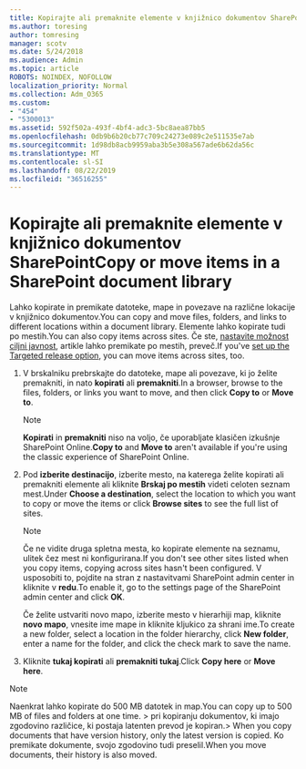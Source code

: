 ```yaml
---
title: Kopirajte ali premaknite elemente v knjižnico dokumentov SharePoint
ms.author: toresing
author: tomresing
manager: scotv
ms.date: 5/24/2018
ms.audience: Admin
ms.topic: article
ROBOTS: NOINDEX, NOFOLLOW
localization_priority: Normal
ms.collection: Adm_O365
ms.custom:
- "454"
- "5300013"
ms.assetid: 592f502a-493f-4bf4-adc3-5bc8aea87bb5
ms.openlocfilehash: 0db9b6b20cb77c709c24273e089c2e511535e7ab
ms.sourcegitcommit: 1d98db8acb9959aba3b5e308a567ade6b62da56c
ms.translationtype: MT
ms.contentlocale: sl-SI
ms.lasthandoff: 08/22/2019
ms.locfileid: "36516255"
---
```

# <a name="copy-or-move-items-in-a-sharepoint-document-library"></a><span data-ttu-id="7c1e3-102">Kopirajte ali premaknite elemente v knjižnico dokumentov SharePoint</span><span class="sxs-lookup"><span data-stu-id="7c1e3-102">Copy or move items in a SharePoint document library</span></span>

<span data-ttu-id="7c1e3-103">Lahko kopirate in premikate datoteke, mape in povezave na različne lokacije v knjižnico dokumentov.</span><span class="sxs-lookup"><span data-stu-id="7c1e3-103">You can copy and move files, folders, and links to different locations within a document library.</span></span> <span data-ttu-id="7c1e3-104">Elemente lahko kopirate tudi po mestih.</span><span class="sxs-lookup"><span data-stu-id="7c1e3-104">You can also copy items across sites.</span></span> <span data-ttu-id="7c1e3-105">Če ste, [nastavite možnost ciljni javnost](https://go.microsoft.com/fwlink/?linkid=622980), artikle lahko premikate po mestih, preveč.</span><span class="sxs-lookup"><span data-stu-id="7c1e3-105">If you've [set up the Targeted release option](https://go.microsoft.com/fwlink/?linkid=622980), you can move items across sites, too.</span></span>
  
1. <span data-ttu-id="7c1e3-106">V brskalniku prebrskajte do datoteke, mape ali povezave, ki jo želite premakniti, in nato **kopirati** ali **premakniti**.</span><span class="sxs-lookup"><span data-stu-id="7c1e3-106">In a browser, browse to the files, folders, or links you want to move, and then click **Copy to** or **Move to**.</span></span>

    > [!NOTE]
    > <span data-ttu-id="7c1e3-107">**Kopirati** in **premakniti** niso na voljo, če uporabljate klasičen izkušnje SharePoint Online.</span><span class="sxs-lookup"><span data-stu-id="7c1e3-107">**Copy to** and **Move to** aren't available if you're using the classic experience of SharePoint Online.</span></span>
  
2. <span data-ttu-id="7c1e3-108">Pod **izberite destinacijo**, izberite mesto, na katerega želite kopirati ali premakniti elemente ali kliknite **Brskaj po mestih** videti celoten seznam mest.</span><span class="sxs-lookup"><span data-stu-id="7c1e3-108">Under **Choose a destination**, select the location to which you want to copy or move the items or click **Browse sites** to see the full list of sites.</span></span>

    > [!NOTE]
    > <span data-ttu-id="7c1e3-109">Če ne vidite druga spletna mesta, ko kopirate elemente na seznamu, ulitek čez mest ni konfigurirana.</span><span class="sxs-lookup"><span data-stu-id="7c1e3-109">If you don't see other sites listed when you copy items, copying across sites hasn't been configured.</span></span> <span data-ttu-id="7c1e3-110">V usposobiti to, pojdite na stran z nastavitvami SharePoint admin center in kliknite v **redu**.</span><span class="sxs-lookup"><span data-stu-id="7c1e3-110">To enable it, go to the settings page of the SharePoint admin center and click **OK**.</span></span>
  
    <span data-ttu-id="7c1e3-111">Če želite ustvariti novo mapo, izberite mesto v hierarhiji map, kliknite **novo mapo**, vnesite ime mape in kliknite kljukico za shrani ime.</span><span class="sxs-lookup"><span data-stu-id="7c1e3-111">To create a new folder, select a location in the folder hierarchy, click **New folder**, enter a name for the folder, and click the check mark to save the name.</span></span>

3. <span data-ttu-id="7c1e3-112">Kliknite **tukaj kopirati** ali **premakniti tukaj**.</span><span class="sxs-lookup"><span data-stu-id="7c1e3-112">Click **Copy here** or **Move here**.</span></span>

> [!NOTE]
> <span data-ttu-id="7c1e3-113">Naenkrat lahko kopirate do 500 MB datotek in map.</span><span class="sxs-lookup"><span data-stu-id="7c1e3-113">You can copy up to 500 MB of files and folders at one time.</span></span> <span data-ttu-id="7c1e3-114">> pri kopiranju dokumentov, ki imajo zgodovino različice, ki postaja latenten prevod je kopiran.</span><span class="sxs-lookup"><span data-stu-id="7c1e3-114">>  When you copy documents that have version history, only the latest version is copied.</span></span> <span data-ttu-id="7c1e3-115">Ko premikate dokumente, svojo zgodovino tudi preselil.</span><span class="sxs-lookup"><span data-stu-id="7c1e3-115">When you move documents, their history is also moved.</span></span>
  